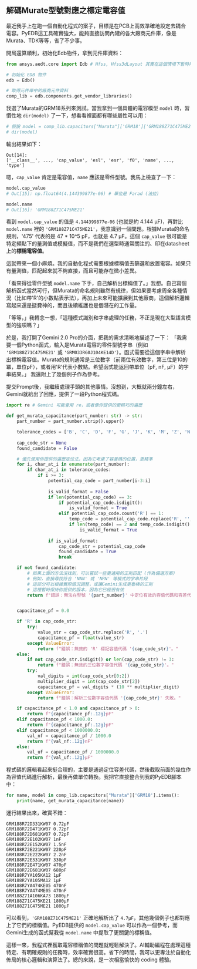 解碼Murate型號對應之標定電容值
---

最近我手上在跑一個自動化程式的案子，目標是在PCB上高效準確地設定去耦合電容。PyEDB這工具確實強大，能夠直接訪問內建的各大廠商元件庫，像是Murata、TDK等等，省了不少事。

開局還算順利，初始化Edb物件，拿到元件庫資料：
```python
from ansys.aedt.core import Edb # Hfss, Hfss3dLayout 其實在這個情境下暫時用不到

# 初始化 EDB 物件
edb = Edb()

# 取得元件庫中的廠商元件資料
comp_lib = edb.components.get_vendor_libraries()
```
我選了Murata的GRM18系列來測試。當我拿到一個具體的電容模型 `model` 時，習慣性地 `dir(model)` 了一下，想看看裡面都有哪些屬性可以用：
```python
# 假設 model = comp_lib.capacitors["Murata"]['GRM18']['GRM188Z71C475ME21']
# dir(model)
```
輸出結果如下：
```
Out[14]:
['__class__', ..., 'cap_value', 'esl', 'esr', 'f0', 'name', ..., 'type']
```
嗯，`cap_value` 肯定是電容值，`name` 應該是零件型號。我馬上檢查了一下：
```python
model.cap_value
# Out[15]: np.float64(4.144399877e-06) # 單位是 Farad (法拉)

model.name
# Out[16]: 'GRM188Z71C475ME21'
```
看到 `model.cap_value` 的值是 `4.144399877e-06` (也就是約 4.144 µF)，再對比 `model.name` 裡的 `'GRM188Z71C475ME21'`，我意識到一個問題。根據Murata的命名規則，'475' 代表的是 47 * 10^5 pF，也就是 4.7 µF。這個 `cap_value` 很可能是特定頻點下的量測值或模擬值，而不是我們在選型時通常關注的、印在datasheet上的**標稱電容值**。

這就帶來一個小麻煩。我的自動化程式需要根據標稱值去篩選和放置電容。如果只有量測值，匹配起來就不夠直接，而且可能存在微小差異。

「看來得從零件型號 `model.name` 下手，自己解析出標稱值了。」我想。自己寫個解析函式當然可行，但Murata的命名規則雖然有規律，但如果要考慮周全各種情況（比如帶'R'的小數點表示法），再加上未來可能擴展到其他廠商，這個解析邏輯寫起來還是挺費神的，而且後續維護也是個潛在的工作量。

「等等，」我轉念一想，「這種模式識別和字串處理的任務，不正是現在大型語言模型的強項嗎？」

於是，我打開了Gemini 2.0 Pro的介面，把我的需求清晰地描述了一下：
「我需要一個Python函式，輸入是Murata電容的零件型號字串（例如 `'GRM188Z71C475ME21'` 或 `'GRM033R60J104KE14D'`）。函式需要從這個字串中解析出標稱電容值。Murata的規則通常是三位數字（前兩位有效數字，第三位是10的冪，單位pF），或者用'R'代表小數點。希望函式能返回帶單位（pF, nF, µF）的字串結果。」 我還附上了幾個例子作為參考。

提交Prompt後，我繼續處理手頭的其他事情。沒想到，大概就兩分鐘左右，Gemini就給出了回應，提供了一段Python程式碼。

```python
import re # Gemini 可能會用 re，或者像你提供的更精巧的遍歷

def get_murata_capacitance(part_number: str) -> str:
    part_number = part_number.strip().upper()

    tolerance_codes = ['B', 'C', 'D', 'F', 'G', 'J', 'K', 'M', 'Z', 'N']
    
    cap_code_str = None
    found_candidate = False

    # 優先使用你提供的遍歷定位法，因為它考慮了容差碼的位置，更精準
    for i, char_at_i in enumerate(part_number):
        if char_at_i in tolerance_codes:
            if i >= 3:
                potential_cap_code = part_number[i-3:i]
                
                is_valid_format = False
                if len(potential_cap_code) == 3:
                    if potential_cap_code.isdigit():
                        is_valid_format = True
                    elif potential_cap_code.count('R') == 1:
                        temp_code = potential_cap_code.replace('R', '', 1)
                        if len(temp_code) == 2 and temp_code.isdigit():
                            is_valid_format = True
                
                if is_valid_format:
                    cap_code_str = potential_cap_code
                    found_candidate = True
                    break 

    if not found_candidate:
        # 如果上面的方法沒找到，可以嘗試一些更通用的正則匹配 (作為備選方案)
        # 例如，直接尋找符合 'NNN' 或 'NRN' 等模式的字串片段
        # 這部分可以根據實際情況調整，或讓Gemini生成更魯棒的正則
        # 這裡暫時保持你提供的版本，因為它已經很有效
        return f"錯誤：無法在型號 '{part_number}' 中定位有效的容值代碼和容差代碼組合。"


    capacitance_pf = 0.0

    if 'R' in cap_code_str:
        try:
            value_str = cap_code_str.replace('R', '.')
            capacitance_pf = float(value_str)
        except ValueError:
            return f"錯誤：無效的 'R' 標記容值代碼 '{cap_code_str}'。"
    else:
        if not cap_code_str.isdigit() or len(cap_code_str) != 3:
            return f"錯誤：無效的三位數字容值代碼 '{cap_code_str}'。"
        try:
            val_digits = int(cap_code_str[0:2])
            multiplier_digit = int(cap_code_str[2])
            capacitance_pf = val_digits * (10 ** multiplier_digit)
        except ValueError:
            return f"錯誤：解析三位數字容值代碼 '{cap_code_str}' 失敗。"

    if capacitance_pf < 1.0 and capacitance_pf > 0:
        return f"{capacitance_pf:.12g}pF"
    elif capacitance_pf < 1000.0:
        return f"{capacitance_pf:.12g}pF"
    elif capacitance_pf < 1000000.0:
        val_nf = capacitance_pf / 1000.0
        return f"{val_nf:.12g}nF"
    else:
        val_uf = capacitance_pf / 1000000.0
        return f"{val_uf:.12g}µF"
```
程式碼的邏輯看起來挺合理的，主要是通過定位容差代碼，然後截取前面的幾位作為容值代碼進行解析，最後再做單位轉換。我把它直接整合到我的PyEDB腳本中：
```python
for name, model in comp_lib.capacitors["Murata"]['GRM18'].items(): 
    print(name, get_murata_capacitance(name)) 
```

運行結果出來，確實不錯：
```
GRM188R72D331KW07 0.72pF
GRM188R72D471KW07 0.72pF
GRM188R72D681KW07 0.72pF
GRM188R72E102KW07 1nF
GRM188R72E152KW07 1.5nF
GRM188R72E221KW07 220pF
GRM188R72E222KW07 2.2nF
GRM188R72E331KW07 330pF
GRM188R72E471KW07 470pF
GRM188R72E681KW07 680pF
GRM188R7YA105KA12 1µF
GRM188R7YA105MA12 1µF
GRM188R7YA474KE05 470nF
GRM188R7YA474ME05 470nF
GRM188Z71A106KA73 1800µF
GRM188Z71C475KE21 1800µF
GRM188Z71C475ME21 1800µF
```
可以看到，`'GRM188Z71C475ME21'` 正確地解析出了 `4.7µF`，其他幾個例子也都對應上了它們的標稱值。PyEDB提供的 `model.cap_value` 可以作為一個參考，而Gemini生成的函式幫我從 `model.name` 中提取了更關鍵的標稱值。

這樣一來，我程式裡獲取電容標稱值的問題就輕鬆解決了。AI輔助編程在處理這種特定、有明確規則的任務時，效率確實很高。省下的時間，我可以更專注於自動化佈局的核心邏輯和演算法了。總的來說，是一次相當愉快的 coding 體驗。